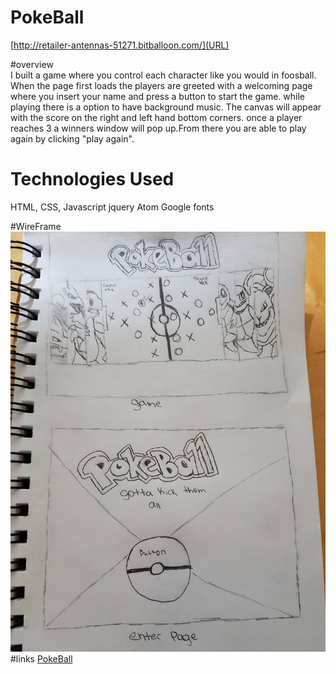 # PokeBall

[http://retailer-antennas-51271.bitballoon.com/](URL)

#overview  
I built a game where you control each character like you would in foosball. When the page first loads the players are greeted with a welcoming page where you insert your name and press a button to start the game. while playing there is a option to have background music. The canvas will appear with the score on the right and left hand bottom corners. once a player reaches 3 a winners window will pop up.From there you are able to play again by clicking "play again".
# Technologies Used
HTML, CSS, Javascript
jquery
Atom
Google fonts

#WireFrame
![WireFrame](pics/15145292_273842659679263_1149834867_o.jpg)
#links
[PokeBall](retailer-antennas-51271.bitballoon.com)
